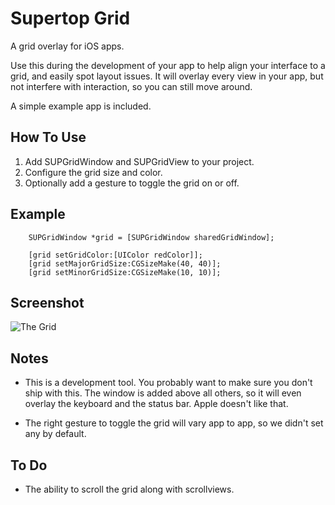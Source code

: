 # Supertop Grid

A grid overlay for iOS apps. 

Use this during the development of your app to help align your interface to a grid, and 
easily spot layout issues. It will overlay every view in your app, but not interfere with
interaction, so you can still move around.

A simple example app is included.

## How To Use

1. Add SUPGridWindow and SUPGridView to your project.
2. Configure the grid size and color.
3. Optionally add a gesture to toggle the grid on or off.

Example
-------

```
	SUPGridWindow *grid = [SUPGridWindow sharedGridWindow];
	
	[grid setGridColor:[UIColor redColor]];
	[grid setMajorGridSize:CGSizeMake(40, 40)];
	[grid setMinorGridSize:CGSizeMake(10, 10)];
```

Screenshot
----------

![The Grid](https://raw.githubusercontent.com/supertop/grid-window/master/screenshot.png?1)

Notes
-----

* This is a development tool. You probably want to make sure you don't ship with this. The 
window is added above all others, so it will even overlay the keyboard and the status bar. Apple doesn't like 
that.

* The right gesture to toggle the grid will vary app to app, so we didn't set any by default.

To Do
-----

* The ability to scroll the grid along with scrollviews.
